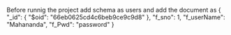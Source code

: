 Before runnig the project
add schema as users and add the document as
{
  "_id": {
    "$oid": "66eb0625cd4c6beb9ce9c9d8"
  },
  "f_sno": 1,
  "f_userName": "Mahananda",
  "f_Pwd": "password"
}
